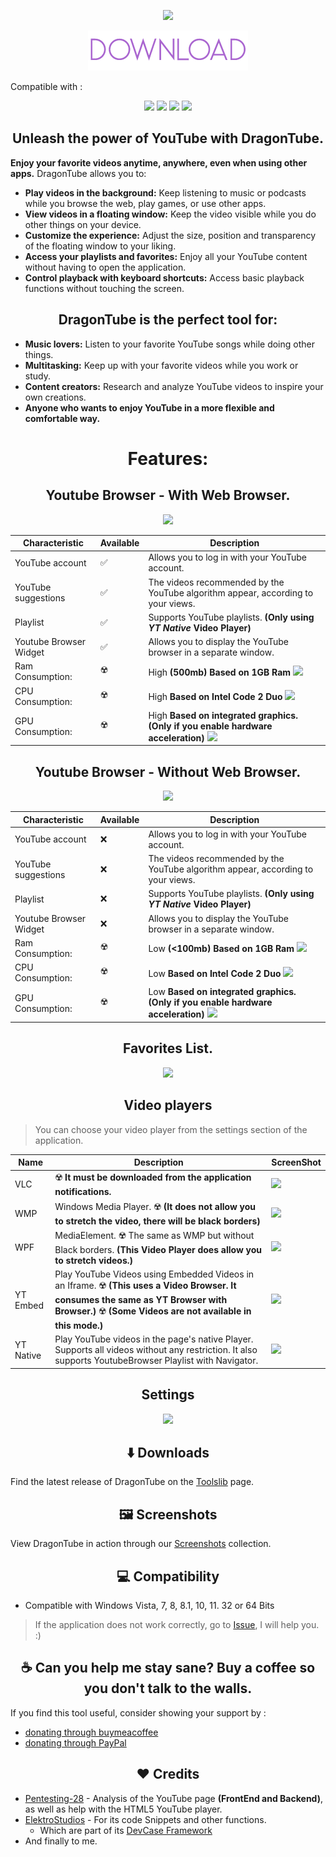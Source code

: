 <p align="center">
   <img src="https://i.ibb.co/w7BJHNn/Captura-de-pantalla-2024-03-04-151129-modified.png">
</p>

<p align="center">
	<a href="https://toolslib.net/downloads/viewdownload/988-dragontubepro/" target="_blank">
		<img src="https://raw.githubusercontent.com/DestroyerDarkNess/StrelyCleaner/main/download-button.png">
	</a>
</p>

<p align="left">Compatible with : </p>
	<p align="center">
		<img src="https://i.ibb.co/FKN6njM/pngwing-com-50x50.png">
                <img src="https://i.ibb.co/7Yq8YVR/pngwing-com-1-50x50.png">
                <img src="https://i.ibb.co/vd6rfjW/pngwing-com-2-50x50.png">
                <img src="https://i.ibb.co/mG0tpDB/pngwing-com-3-50x50.png">
	</p>


<center>
<h2>Unleash the power of YouTube with DragonTube.</h2> 
</center>

**Enjoy your favorite videos anytime, anywhere, even when using other apps.** DragonTube allows you to:

- **Play videos in the background:** Keep listening to music or podcasts while you browse the web, play games, or use other apps.
- **View videos in a floating window:** Keep the video visible while you do other things on your device.
- **Customize the experience:** Adjust the size, position and transparency of the floating window to your liking.
- **Access your playlists and favorites:** Enjoy all your YouTube content without having to open the application.
- **Control playback with keyboard shortcuts:** Access basic playback functions without touching the screen.

<center>
<h2>DragonTube is the perfect tool for:</h2> 
</center>

- **Music lovers:** Listen to your favorite YouTube songs while doing other things.
- **Multitasking:** Keep up with your favorite videos while you work or study.
- **Content creators:** Research and analyze YouTube videos to inspire your own creations.
- **Anyone who wants to enjoy YouTube in a more flexible and comfortable way.**

<center>
<h1> Features:</h1> 
  <h2> Youtube Browser - With Web Browser.</h2> 
</center>

<p align="center">
   <img src="https://github.com/DestroyerDarkNess/DragonTube/assets/32405118/ba74c9e3-c07b-42a1-841e-c15708cc6003">
</p>

| Characteristic | Available |  Description  |
|----------|---------------|---------------|
| YouTube account | ✅ | Allows you to log in with your YouTube account. |
| YouTube suggestions | ✅ | The videos recommended by the YouTube algorithm appear, according to your views. |
| Playlist | ✅ | Supports YouTube playlists. **(Only using *YT Native* Video Player)** |
| Youtube Browser Widget | ✅ | Allows you to display the YouTube browser in a separate window. |
| Ram Consumption: | ☢️ | High **(500mb)** **Based on 1GB Ram**  ![](https://geps.dev/progress/50?dangerColor=800000&warningColor=ff9900&successColor=006600) |
| CPU Consumption:  | ☢️ | High **Based on Intel Code 2 Duo** ![](https://geps.dev/progress/80?dangerColor=006600&warningColor=ff9900&successColor=800000) |
| GPU Consumption:  | ☢️ | High **Based on integrated graphics. (Only if you enable hardware acceleration)** ![](https://geps.dev/progress/90?dangerColor=006600&warningColor=ff9900&successColor=800000)  |

<center>
  <h2> Youtube Browser - Without Web Browser.</h2> 
</center>

<p align="center">
   <img src="https://github.com/DestroyerDarkNess/DragonTube/assets/32405118/930e5c94-2271-4bfa-abfc-0423c781568b">
</p>


| Characteristic | Available |  Description  |
|----------|---------------|---------------|
| YouTube account | ❌ | Allows you to log in with your YouTube account. |
| YouTube suggestions | ❌ | The videos recommended by the YouTube algorithm appear, according to your views. |
| Playlist | ❌ | Supports YouTube playlists. **(Only using *YT Native* Video Player)** |
| Youtube Browser Widget | ❌ | Allows you to display the YouTube browser in a separate window. |
| Ram Consumption: | ☢️ | Low **(<100mb)** **Based on 1GB Ram**  ![](https://geps.dev/progress/10?dangerColor=006600&warningColor=ff9900&successColor=800000) |
| CPU Consumption:  | ☢️ | Low **Based on Intel Code 2 Duo** ![](https://geps.dev/progress/10?dangerColor=006600&warningColor=ff9900&successColor=800000) |
| GPU Consumption:  | ☢️ | Low **Based on integrated graphics. (Only if you enable hardware acceleration)** ![](https://geps.dev/progress/10?dangerColor=006600&warningColor=ff9900&successColor=800000)  |

<center>
  <h2> Favorites List.</h2> 
</center>

<p align="center">
   <img src="https://github.com/DestroyerDarkNess/DragonTube/assets/32405118/3a86a00a-421b-475c-92d3-7032e4f776d8">
</p>

<center>
  <h2> Video players</h2> 
</center>

> You can choose your video player from the settings section of the application.

| Name | Description |  ScreenShot  |
|----------|---------------|---------------|
| VLC | ☢️ **It must be downloaded from the application notifications.** | ![](https://github.com/DestroyerDarkNess/DragonTube/assets/32405118/dccac654-0993-4584-b08c-8233e66da87b) |
| WMP | Windows Media Player. ☢️ **(It does not allow you to stretch the video, there will be black borders)** | ![](https://github.com/DestroyerDarkNess/DragonTube/assets/32405118/3a108bc5-ad5f-4fcf-802f-c1eb6ed07c20) |
| WPF | MediaElement. ☢️ The same as WMP but without Black borders. **(This Video Player does allow you to stretch videos.)** | ![](https://github.com/DestroyerDarkNess/DragonTube/assets/32405118/bfda8304-1d0e-4592-a392-e410cbb52bb1) |
| YT Embed | Play YouTube Videos using Embedded Videos in an Iframe. ☢️ **(This uses a Video Browser. It consumes the same as YT Browser with Browser.)** ☢️ **(Some Videos are not available in this mode.)** | ![](https://github.com/DestroyerDarkNess/DragonTube/assets/32405118/94f7cd8a-d47d-4213-a207-ed761df593fb) |
| YT Native | Play YouTube videos in the page's native Player. Supports all videos without any restriction. It also supports YoutubeBrowser Playlist with Navigator. | ![](https://github.com/DestroyerDarkNess/DragonTube/assets/32405118/b2ab2733-bff5-4ad1-92e3-ec110c392337) |

<center>
  <h2> Settings</h2> 
</center>

<p align="center">
   <img src="https://github.com/DestroyerDarkNess/DragonTube/assets/32405118/002d81ed-463f-4775-ad44-a84e45a7c1ca">
</p>

<center>
<h2> ⬇️ Downloads</h2> 
</center>

Find the latest release of DragonTube on the [Toolslib](https://toolslib.net/downloads/viewdownload/988-dragontubepro/) page.

<center>
<h2>🖼️ Screenshots</h2> 
</center>

View DragonTube in action through our [Screenshots](https://github.com/DestroyerDarkNess/DragonTube/blob/main/IMAGES.md) collection.

<center>
<h2> 💻 Compatibility</h2> 
</center>

- Compatible with Windows Vista, 7, 8, 8.1, 10, 11. 32 or 64 Bits
  
> If the application does not work correctly, go to [Issue](https://github.com/DestroyerDarkNess/DragonTube/issues), I will help you. :)

<center>
<h2> ☕ Can you help me stay sane? Buy a coffee so you don't talk to the walls.</h2>
</center>

If you find this tool useful, consider showing your support by : 
  - [donating through buymeacoffee](https://www.buymeacoffee.com/s4lsalsoft) 
  - [donating through PayPal](https://www.paypal.com/paypalme/SalvadorKrilewski)

<center>
<h2> ❤️ Credits </h2>
</center>

- [Pentesting-28](https://github.com/Pentesting-28) - Analysis of the YouTube page **(FrontEnd and Backend)**, as well as help with the HTML5 YouTube player.
- [ElektroStudios](https://github.com/ElektroStudios) - For its code Snippets and other functions.
   - Which are part of its [DevCase Framework](https://codecanyon.net/item/elektrokit-class-library-for-net/19260282)
- And finally to me.

